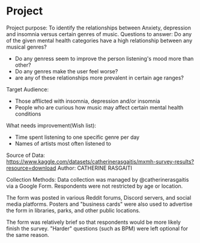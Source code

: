 # Project
Project purpose:
To identify the relationships between Anxiety, depression and insomnia versus certain genres of music.
Questions to answer:
Do any of the given mental health categories have a high relationship between any musical genres?

-   Do any genress seem to improve the person listening's mood more than other?
-   Do any genres make the user feel worse?
-   are any of these relationships more prevalent in certain age ranges?

Target Audience:
- Those afflicted with insomnia, depression and/or insomnia
- People who are curious how music may affect certain mental health conditions

What needs improvement(Wish list):
- Time spent listening to one specific genre per day
- Names of artists most often listened to

Source of Data:
https://www.kaggle.com/datasets/catherinerasgaitis/mxmh-survey-results?resource=download
Author:
CATHERINE RASGAITI

Collection Methods:
Data collection was managed by @catherinerasgaitis via a Google Form. Respondents were not restricted by age or location.

The form was posted in various Reddit forums, Discord servers, and social media platforms. Posters and "business cards" were also used to advertise the form in libraries, parks, and other public locations.

The form was relatively brief so that respondents would be more likely finish the survey. "Harder" questions (such as BPM) were left optional for the same reason.
